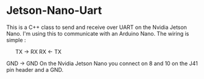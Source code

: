 # Jetson-Nano-Uart

This is a C++ class to send and receive over UART on the Nvidia Jetson Nano.
I'm using this to communicate with an Arduino Nano.
The wiring is simple :

<ul>TX -> RX
RX <- TX</ul>
GND -> GND
On the Nvidia Jetson Nano you connect on 8 and 10 on the J41 pin header and a GND.
